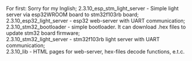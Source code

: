 For first: Sorry for my Inglish;
2.3.10_esp_stm_light_server - Simple light server via esp32WROOM board to stm32f103rb board;  
2.3.10_esp32_light_server - esp32 web-server with UART communication;   
2.3.10_stm32_bootloader - simple bootloader. It can download .hex files to update stm32 board firmware;   
2.3.10_stm32_light_server - stm32f103rb light server with UART communication;   
2.3.10_lib - HTML pages for web-server, hex-files decode functions, e.t.c.
